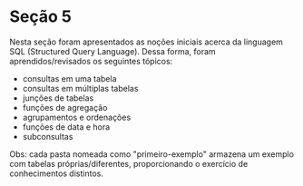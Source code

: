 # Seção 5
Nesta seção foram apresentados as noções iniciais acerca da linguagem SQL (Structured Query Language). Dessa forma, foram aprendidos/revisados os seguintes tópicos: 
   - consultas em uma tabela
   - consultas em múltiplas tabelas 
   - junções de tabelas
   - funções de agregação
   - agrupamentos e ordenações
   - funções de data e hora
   - subconsultas

Obs: cada pasta nomeada como "primeiro-exemplo" armazena um exemplo com tabelas próprias/diferentes, proporcionando o exercício de conhecimentos distintos.